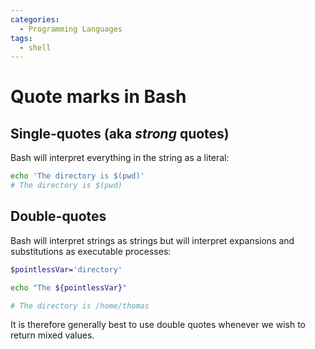 ```yaml
---
categories:
  - Programming Languages
tags:
  - shell
---
```


# Quote marks in Bash

## Single-quotes (aka _strong_ quotes)

Bash will interpret everything in the string as a literal:

```bash
echo 'The directory is $(pwd)'
# The directory is $(pwd)
```

## Double-quotes

Bash will interpret strings as strings but will interpret expansions and
substitutions as executable processes:

```bash
$pointlessVar='directory'

echo "The ${pointlessVar}"

# The directory is /home/thomas
```

It is therefore generally best to use double quotes whenever we wish to return
mixed values.
